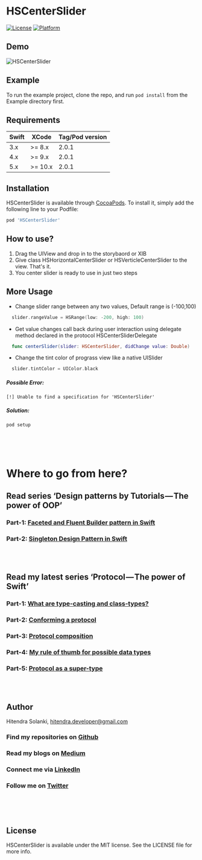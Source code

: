 # HSCenterSlider

[![License](https://img.shields.io/cocoapods/l/HSCenterSlider.svg?style=flat)](http://cocoapods.org/pods/HSCenterSlider)
[![Platform](https://img.shields.io/cocoapods/p/HSCenterSlider.svg?style=flat)](http://cocoapods.org/pods/HSCenterSlider)

## Demo
![HSCenterSlider](https://github.com/hitendradeveloper/HSCenterSlider/blob/master/HSCenterSlider%20-%20Verticle%20Demo%202.gif)


## Example

To run the example project, clone the repo, and run `pod install` from the Example directory first.

## Requirements
| Swift  | XCode | Tag/Pod version |
| --- | ------------- | ------ |
| 3.x  | >= 8.x  | 2.0.1 |
| 4.x  | >= 9.x  | 2.0.1 |
| 5.x  | >= 10.x | 2.0.1 |

## Installation

HSCenterSlider is available through [CocoaPods](http://cocoapods.org). To install
it, simply add the following line to your Podfile:

```ruby
pod 'HSCenterSlider'
```

## How to use?
1. Drag the UIView and drop in to the storybaord or XIB
2. Give class HSHorizontalCenterSlider or HSVerticleCenterSlider to the view. That's it.
3. You center slider is ready to use in just two steps
   
## More Usage
- Change slider range between any two values, Default range is (-100,100)
```Swift
  slider.rangeValue = HSRange(low: -200, high: 100)
```

- Get value changes call back during user interaction using delegate method declared in the protocol HSCenterSliderDelegate
```Swift
  func centerSlider(slider: HSCenterSlider, didChange value: Double)
```

- Change the tint color of prograss view like a native UISlider
```Swift
  slider.tintColor = UIColor.black
```




##### Possible Error:
`[!] Unable to find a specification for 'HSCenterSlider'` 
##### Solution:

```ruby
pod setup
```


<br /><br /><br />
# Where to go from here?

## Read series ‘Design patterns by Tutorials — The power of OOP’
### Part-1: [Faceted and Fluent Builder pattern in Swift](https://medium.com/p/2e871b551cbe)
### Part-2: [Singleton Design Pattern in Swift](https://medium.com/p/431314237b10)
<br /><br />

## Read my latest series ‘Protocol — The power of Swift’
### Part-1: [What are type-casting and class-types?](https://medium.com/p/5dfe9bc41a99)
### Part-2: [Conforming a protocol](https://medium.com/p/950c85bb69b1)
### Part-3: [Protocol composition](https://medium.com/p/45e97f6531f9)
### Part-4: [My rule of thumb for possible data types](https://medium.com/p/6906cdedd867)
### Part-5: [Protocol as a super-type](https://medium.com/p/1e5b86bfd1dc)
<br /><br />


## Author
Hitendra Solanki, [hitendra.developer@gmail.com](mailto://hitendra.developer@gmail.com)

### Find my repositories on [Github](https://github.com/hitendradeveloper)
### Read my blogs on [Medium](https://medium.com/@hitendrahckr)
### Connect me via [LinkedIn](http://in.linkedin.com/in/hitendradeveloper)
### Follow me on [Twitter](https://twitter.com/hitendrahckr)

<br /><br /><br />
## License

HSCenterSlider is available under the MIT license. See the LICENSE file for more info.
